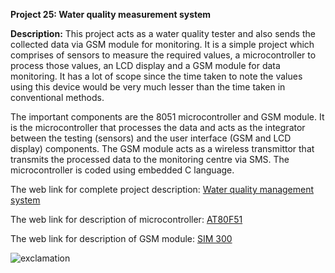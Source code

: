 __Project 25: Water quality measurement system__

__Description:__
This project acts as a water quality tester and also sends the collected data via GSM module for monitoring. It is a simple project which comprises of sensors to measure the required values, a microcontroller to process those values, an LCD display and a GSM module for data monitoring. It has a lot of scope since the time taken to note the values using this device would be very much lesser than the time taken in conventional methods.

The important components are the 8051 microcontroller and GSM module. It is the microcontroller that processes the data and acts as the integrator between the testing (sensors) and the user interface (GSM and LCD display) components. The GSM module acts as a wireless transmittor that transmits the processed data to the monitoring centre via SMS. The microcontroller is coded using embedded C language.

The web link for complete project description: [Water quality management system](http://www.ijarcsms.com/docs/paper/volume2/issue1/v2i1-0045.pdf)

The web link for description of microcontroller: [AT80F51](https://pdf1.alldatasheet.com/datasheet-pdf/view/56206/ATMEL/AT80F51.html)

The web link for description of GSM module: [SIM 300](https://www.alldatasheet.com/view.jsp?Searchword=SIM300)

![exclamation](https://media.tenor.com/images/8f9ffc63b3d923fc65f03a36aaeb8a46/tenor.gif)
